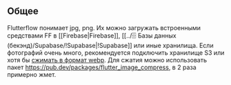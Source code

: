
## Общее
Flutterflow понимает jpg, png. Их можно загружать встроенными средствами FF в [[Firebase|Firebase]], [[../🗄️ Базы данных (бекэнд)/Supabase/!Supabase|!Supabase]]  или иные хранилища.
Если фотографий очень много, рекомендуется подключить хранилище S3 или хотя бы [сжимать в формат webp](https://t.me/flutterflow_rus/12427/53109). Для сжатия можно использовать пакет https://pub.dev/packages/flutter_image_compress, в 2 раза примерно жмет.


